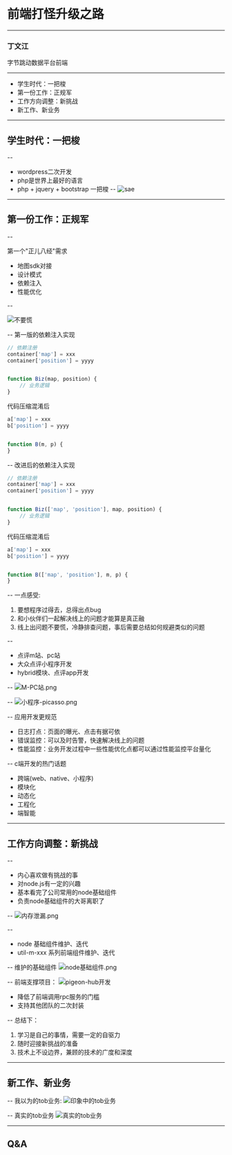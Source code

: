 # 前端打怪升级之路

---
### 丁文江 

字节跳动数据平台前端


---
- 学生时代：一把梭
- 第一份工作：正规军
- 工作方向调整：新挑战
- 新工作、新业务

---
## 学生时代：一把梭

--
- wordpress二次开发
- php是世界上最好的语言
- php + jquery + bootstrap 一把梭
--
![sae](./images/sae.png)


---
## 第一份工作：正规军

--

第一个"正儿八经"需求
- 地图sdk对接
- 设计模式
- 依赖注入
- 性能优化


--

![不要慌](./images/不要慌.jpeg)

--
第一版的依赖注入实现
```javascript
// 依赖注册
container['map'] = xxx
container['position'] = yyyy


function Biz(map, position) {
    // 业务逻辑
}

```

代码压缩混淆后
```javascript
a['map'] = xxx
b['position'] = yyyy


function B(m, p) {
}

```

--
改进后的依赖注入实现
```javascript
// 依赖注册
container['map'] = xxx
container['position'] = yyyy


function Biz(['map', 'position'], map, position) {
    // 业务逻辑
}
```

代码压缩混淆后
```javascript
a['map'] = xxx
b['position'] = yyyy


function B(['map', 'position'], m, p) {
}

```

--
一点感受:
1. 要想程序过得去，总得出点bug
2. 和小伙伴们一起解决线上的问题才能算是真正融
3. 线上出问题不要慌，冷静排查问题，事后需要总结如何规避类似的问题

--
- 点评m站、pc站
- 大众点评小程序开发
- hybrid模块、点评app开发


--
![M-PC站.png](./images/M-PC站.png)

--
![小程序-picasso.png](./images/小程序-picasso.png)


--
应用开发更规范
- 日志打点：页面的曝光、点击有据可依
- 错误监控：可以及时告警，快速解决线上的问题
- 性能监控：业务开发过程中一些性能优化点都可以通过性能监控平台量化

-- 
c端开发的热门话题
- 跨端(web、native、小程序)
- 模块化
- 动态化
- 工程化
- 端智能

---
## 工作方向调整：新挑战
-- 
- 内心喜欢做有挑战的事
- 对node.js有一定的兴趣
- 基本看完了公司常用的node基础组件
- 负责node基础组件的大哥离职了

-- 
![内存泄漏.png](./images/内存泄漏.png)


--
- node 基础组件维护、迭代
- util-m-xxx 系列前端组件维护、迭代


--
维护的基础组件
![node基础组件.png](./images/node基础组件.png)

--
前端支撑项目：
![pigeon-hub开发](./images/pigeon-hub开发.png)

- 降低了前端调用rpc服务的门槛
- 支持其他团队的二次封装


-- 
总结下：
1. 学习是自己的事情，需要一定的自驱力
2. 随时迎接新挑战的准备
3. 技术上不设边界，兼顾的技术的广度和深度


---
## 新工作、新业务

-- 
我以为的tob业务:
![印象中的tob业务](./images/印象中的tob业务.png)

-- 
真实的tob业务
![真实的tob业务](./images/真实的tob业务.png)

---
## Q&A